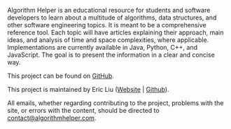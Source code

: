 Algorithm Helper is an educational resource for students and software developers to learn about a
multitude of algorithms, data structures, and other software engineering topics. It is meant to be a
comprehensive reference tool. Each topic will have articles explaining their approach, main ideas,
and analysis of time and space complexities, where applicable. Implementations are currently
available in Java, Python, C++, and JavaScript. The goal is to present the information in a clear
and concise way.

This project can be found on [GitHub](https://github.com/algorithm-helper).

This project is maintained by Eric Liu ([Website](https://ericliu.ca) | [Github](https://github.com/eliucs)).

All emails, whether regarding contributing to the project, problems with the site, or errors with
the content, should be directed to [contact@algorithmhelper.com](mailto:contact@algorithmhelper.com).
